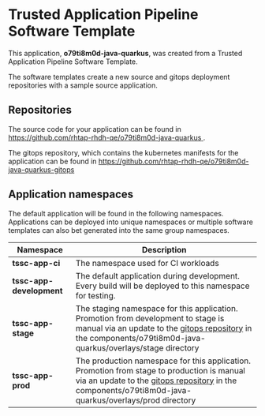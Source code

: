 # Trusted Application Pipeline Software Template

This application, **o79ti8m0d-java-quarkus**, was created from a Trusted Application Pipeline Software Template.

The software templates create a new source and gitops deployment repositories with a sample source application. 

## Repositories

The source code for your application can be found in [https://github.com/rhtap-rhdh-qe/o79ti8m0d-java-quarkus ](https://github.com/rhtap-rhdh-qe/o79ti8m0d-java-quarkus ).
 
The gitops repository, which contains the kubernetes manifests for the application can be found in 
[https://github.com/rhtap-rhdh-qe/o79ti8m0d-java-quarkus-gitops ](https://github.com/rhtap-rhdh-qe/o79ti8m0d-java-quarkus-gitops ) 

## Application namespaces 

The default application will be found in the following namespaces. Applications can be deployed into unique namespaces or multiple software templates can also bet generated into the same group namespaces.  

|  Namespace   |  Description   |  
| -------- | -------- |
| **tssc-app-ci** | The namespace used for CI workloads |
| **tssc-app-development** | The default application during development. Every build will be deployed to this namespace for testing. |
| **tssc-app-stage** | The staging namespace for this application. Promotion from development to stage is manual via an update to the [gitops repository](https://github.com/rhtap-rhdh-qe/o79ti8m0d-java-quarkus-gitops ) in the components/o79ti8m0d-java-quarkus/overlays/stage directory |
| **tssc-app-prod** | The production namespace for this application. Promotion from stage to production is manual via an update to the [gitops repository](https://github.com/rhtap-rhdh-qe/o79ti8m0d-java-quarkus-gitops ) in the components/o79ti8m0d-java-quarkus/overlays/prod directory |